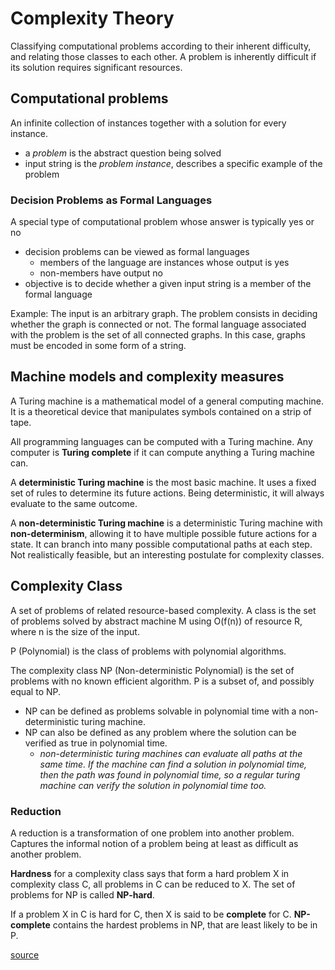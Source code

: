 # Complexity Theory
Classifying computational problems according to their inherent difficulty, and relating those classes to each other. A problem is inherently difficult if its solution requires significant resources.

## Computational problems
An infinite collection of instances together with a solution for every instance. 
- a *problem* is the abstract question being solved
- input string is the *problem instance*, describes a specific example of the problem

### Decision Problems as Formal Languages
A special type of computational problem whose answer is typically yes or no
- decision problems can be viewed as formal languages
  - members of the language are instances whose output is yes
  - non-members have output no
- objective is to decide whether a given input string is a member of the formal language

Example: The input is an arbitrary graph. The problem consists in deciding whether the graph is connected or not. The formal language associated with the problem is the set of all connected graphs. In this case, graphs must be encoded in some form of a string.

## Machine models and complexity measures
A Turing machine is a mathematical model of a general computing machine. It is a theoretical device that manipulates symbols contained on a strip of tape.

All programming languages can be computed with a Turing machine. Any computer is **Turing complete** if it can compute anything a Turing machine can.

A **deterministic Turing machine** is the most basic machine. It uses a fixed set of rules to determine its future actions. Being deterministic, it will always evaluate to the same outcome.

A **non-deterministic Turing machine** is a deterministic Turing machine with **non-determinism**, allowing it to have multiple possible future actions for a state. It can branch into many possible computational paths at each step. Not realistically feasible, but an interesting postulate for complexity classes.

## Complexity Class
A set of problems of related resource-based complexity. A class is the set of problems solved by abstract machine M using O(f(n)) of resource R, where n is the size of the input.

P (Polynomial) is the class of problems with polynomial algorithms. 

The complexity class NP (Non-deterministic Polynomial) is the set of problems with no known efficient algorithm. P is a subset of, and possibly equal to NP.
- NP can be defined as problems solvable in polynomial time with a non-deterministic turing machine.
- NP can also be defined as any problem where the solution can be verified as true in polynomial time.
  - *non-deterministic turing machines can evaluate all paths at the same time. If the machine can find a solution in polynomial time, then the path was found in polynomial time, so a regular turing machine can verify the solution in polynomial time too.*

### Reduction
A reduction is a transformation of one problem into another problem. Captures the informal notion of a problem being at least as difficult as another problem.

**Hardness** for a complexity class says that form a hard problem X in complexity class C, all problems in C can be reduced to X. The set of problems for NP is called **NP-hard**.

If a problem X in C is hard for C, then X is said to be **complete** for C. **NP-complete** contains the hardest problems in NP, that are least likely to be in P.

[source](https://en.wikipedia.org/wiki/Computational_complexity_theory#P_versus_NP_problem)
